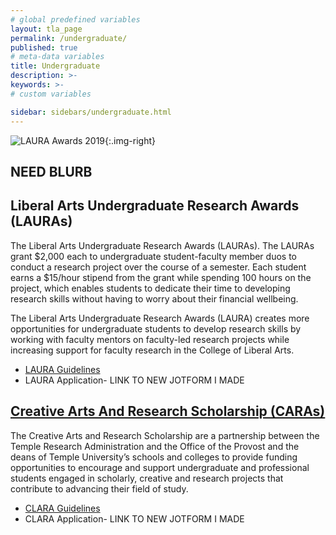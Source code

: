 ```yaml
---
# global predefined variables
layout: tla_page
permalink: /undergraduate/
published: true
# meta-data variables
title: Undergraduate
description: >-
keywords: >-
# custom variables

sidebar: sidebars/undergraduate.html
---
```

![LAURA Awards 2019]({{site.baseurl}}/media/resizedlaura1.jpg){:.img-right}
## NEED BLURB

## Liberal Arts Undergraduate Research Awards (LAURAs)
The Liberal Arts Undergraduate Research Awards (LAURAs). The LAURAs grant $2,000 each to undergraduate student-faculty member duos to conduct a research project over the course of a semester. Each student earns a $15/hour stipend from the grant while spending 100 hours on the project, which enables students to dedicate their time to developing research skills without having to worry about their financial wellbeing.

The Liberal Arts Undergraduate Research Awards (LAURA) creates more opportunities for undergraduate students to develop research skills by working with faculty mentors on faculty-led research projects while increasing support for faculty research in the College of Liberal Arts.

- [LAURA Guidelines](https://liberalarts.temple.edu/sites/liberalarts/files/LAURA%20Call%20for%20Proposals%20Summer%20and%20Fall%202019.pdf)
- LAURA Application- LINK TO NEW JOTFORM I MADE

## [Creative Arts And Research Scholarship (CARAs)](https://www.temple.edu/vpus/opportunities/CARAS.htm)
The Creative Arts and Research Scholarship are a partnership between the Temple Research Administration and the Office of the Provost and the deans of Temple University’s schools and colleges to provide funding opportunities to encourage and support undergraduate and professional students engaged in scholarly, creative and research projects that contribute to advancing their field of study.  

- [CLARA Guidelines](https://liberalarts.temple.edu/sites/liberalarts/files/CLARA%20Call%20for%20Proposals%20Fall%202018.pdf)
- CLARA Application- LINK TO NEW JOTFORM I MADE
